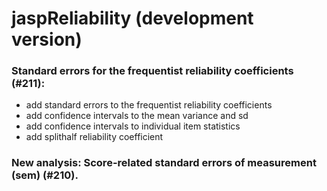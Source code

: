 # jaspReliability (development version)

### Standard errors for the frequentist reliability coefficients (#211):
- add standard errors to the frequentist reliability coefficients
- add confidence intervals to the mean variance and sd
- add confidence intervals to individual item statistics
- add splithalf reliability coefficient

### New analysis: Score-related standard errors of measurement (sem) (#210).

